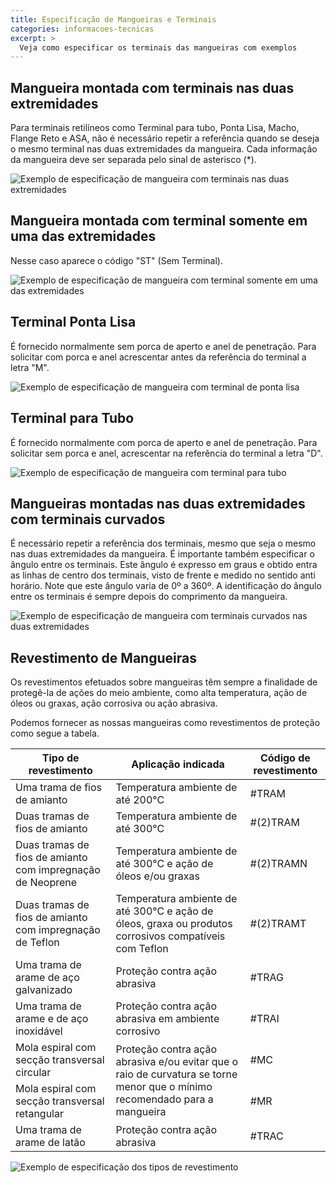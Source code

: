 ```yaml
---
title: Especificação de Mangueiras e Terminais
categories: informacoes-tecnicas
excerpt: >
  Veja como especificar os terminais das mangueiras com exemplos
---
```


## Mangueira montada com terminais nas duas extremidades

Para terminais retilíneos como Terminal para tubo, Ponta Lisa, Macho, Flange Reto e ASA, não é necessário repetir a referência quando se deseja o mesmo terminal nas duas extremidades da mangueira. Cada informação da mangueira deve ser separada pelo sinal de asterisco (*).

<img src="{{ site.baseurl }}/img/posts/especificacao-de-mangueiras-e-terminais (1).gif" alt="Exemplo de especificação de mangueira com terminais nas duas extremidades">

## Mangueira montada com terminal somente em uma das extremidades

Nesse caso aparece o código "ST" (Sem Terminal).

<img src="{{ site.baseurl }}/img/posts/especificacao-de-mangueiras-e-terminais (2).gif" alt="Exemplo de especificação de mangueira com terminal somente em uma das extremidades">

## Terminal Ponta Lisa

É fornecido normalmente sem porca de aperto e anel de penetração. Para solicitar com porca e anel acrescentar antes da referência do terminal a letra "M".

<img src="{{ site.baseurl }}/img/posts/especificacao-de-mangueiras-e-terminais (3).gif" alt="Exemplo de especificação de mangueira com terminal de ponta lisa">

## Terminal para Tubo

É fornecido normalmente com porca de aperto e anel de penetração. Para solicitar sem porca e anel, acrescentar na referência do terminal a letra "D".

<img src="{{ site.baseurl }}/img/posts/especificacao-de-mangueiras-e-terminais (4).gif" alt="Exemplo de especificação de mangueira com terminal para tubo">

## Mangueiras montadas nas duas extremidades com terminais curvados

É necessário repetir a referência dos terminais, mesmo que seja o mesmo nas duas extremidades da mangueira. É importante também especificar o ângulo entre os terminais. Este ângulo é expresso em graus e obtido entra as linhas de centro dos terminais, visto de frente e medido no sentido anti horário. Note que este ângulo varia de 0º a 360º. A identificação do ângulo entre os terminais é sempre depois do comprimento da mangueira. 

<img src="{{ site.baseurl }}/img/posts/especificacao-de-mangueiras-e-terminais (5).gif" alt="Exemplo de especificação de mangueira com terminais curvados nas duas extremidades">

## Revestimento de Mangueiras

Os revestimentos efetuados sobre mangueiras têm sempre a finalidade de protegê-la de ações do meio ambiente, como alta temperatura, ação de óleos ou graxas, ação corrosiva ou ação abrasiva.

Podemos fornecer as nossas mangueiras como revestimentos de proteção como segue a tabela.

<table>
  <thead>
    <tr>
      <th>Tipo de revestimento</th>
      <th>Aplicação indicada</th>
      <th>Código de revestimento</th>
    </tr>
  </thead>
  <tbody>
    <tr>
      <td>Uma trama de fios de amianto</td>
      <td>Temperatura ambiente de até 200°C</td>
      <td>#TRAM</td>
    </tr>
    <tr>
      <td>Duas tramas de fios de amianto</td>
      <td>Temperatura ambiente de até 300°C</td>
      <td>#(2)TRAM</td>
    </tr>
    <tr>
      <td>Duas tramas de fios de amianto com impregnação de Neoprene</td>
      <td>Temperatura ambiente de até 300°C e ação de óleos e/ou graxas</td>
      <td>#(2)TRAMN</td>
    </tr>
    <tr>
      <td>Duas tramas de fios de amianto com impregnação de Teflon</td>
      <td>Temperatura ambiente de até 300°C e ação de óleos, graxa ou produtos corrosivos compatíveis com Teflon</td>
      <td>#(2)TRAMT</td>
    </tr>
    <tr>
      <td>Uma trama de arame de aço galvanizado</td>
      <td>Proteção contra ação abrasiva</td>
      <td>#TRAG</td>
    </tr>
    <tr>
      <td>Uma trama de arame e de aço inoxidável</td>
      <td>Proteção contra ação abrasiva em ambiente corrosivo</td>
      <td>#TRAI</td>
    </tr>
    <tr>
      <td>Mola espiral com secção transversal circular</td>
      <td rowspan="2">Proteção contra ação abrasiva e/ou evitar que o raio de curvatura se torne menor que o mínimo recomendado para a mangueira</td>
      <td>#MC</td>
    </tr>
    <tr>
      <td>Mola espiral com secção transversal retangular</td>
      <td>#MR</td>
    </tr>
    <tr>
      <td>Uma trama de arame de latão</td>
      <td>Proteção contra ação abrasiva</td>
      <td>#TRAC</td>
    </tr>
  </tbody>
</table>

<img src="{{ site.baseurl }}/img/posts/especificacao-de-mangueiras-e-terminais (6).gif" alt="Exemplo de especificação dos tipos de revestimento">
